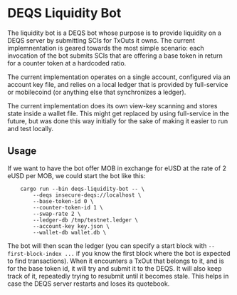 # DEQS Liquidity Bot

The liquidity bot is a DEQS bot whose purpose is to provide liquidity on a DEQS server by submitting SCIs for TxOuts it owns.
The current implemnentation is geared towards the most simple scenario: each invocation of the bot submits SCIs that are offering a base token in return for a counter token at a hardcoded ratio.

The current implementation operates on a single account, configured via an account key file, and relies on a local ledger that is provided by full-service or mobilecoind (or anything else that synchronizes a ledger).

The current implementation does its own view-key scanning and stores state inside a wallet file. This might get replaced by using full-service in the future, but was done this way initially for the sake of making it easier to run and test locally.

## Usage

If we want to have the bot offer MOB in exchange for eUSD at the rate of 2 eUSD per MOB, we could start the bot like this:
```
    cargo run --bin deqs-liquidity-bot -- \
        --deqs insecure-deqs://localhost \
        --base-token-id 0 \
        --counter-token-id 1 \
        --swap-rate 2 \
        --ledger-db /tmp/testnet.ledger \
        --account-key key.json \
        --wallet-db wallet.db \
```

The bot will then scan the ledger (you can specify a start block with `--first-block-index ...` if you know the first block where the bot is expected to find transactions). When it encounters a TxOut that belongs to it, and is for the base token id, it will try and submit it to the DEQS. It will also keep track of it, repeatedly trying to resubmit until it becomes stale. This helps in case the DEQS server restarts and loses its quotebook.
